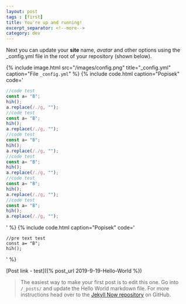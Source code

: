 ```yaml
---
layout: post
tags : [first]
title: You're up and running!
excerpt_separator: <!--more-->
category: dev
---
```


Next you can update your **site** name, *avatar* and other options using the _config.yml file in the root of your repository (shown below).
<!--more-->

{% include image.html
    src="/images/config.png"
    title="_config.yml"
    caption="File `_config.yml`"
%}
{% include code.html caption="Popisek" code='
```JavaScript
//code test
const a= "B";
hih();
a.replace(/./g, "");
//code test
const a= "B";
hih();
a.replace(/./g, "");
//code test
const a= "B";
hih();
a.replace(/./g, "");
//code test
const a= "B";
hih();
a.replace(/./g, "");
//code test
const a= "B";
hih();
a.replace(/./g, "");
//code test
const a= "B";
hih();
a.replace(/./g, "");
```
' %}
{% include code.html caption="Popisek" code='
```
//pre text test
const a= "B";
hih();
```
' %}


[Post link - test]({% post_url 2019-9-19-Hello-World %})

>The easiest way to make your first post is to edit this one. Go into `/_posts/` and update the Hello World markdown file. For more instructions head over to the [Jekyll Now repository](https://github.com/barryclark/jekyll-now) on GitHub.
